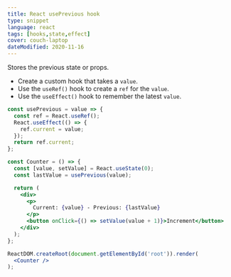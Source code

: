 ```yaml
---
title: React usePrevious hook
type: snippet
language: react
tags: [hooks,state,effect]
cover: couch-laptop
dateModified: 2020-11-16
---
```


Stores the previous state or props.

- Create a custom hook that takes a `value`.
- Use the `useRef()` hook to create a `ref` for the `value`.
- Use the `useEffect()` hook to remember the latest `value`.

```jsx
const usePrevious = value => {
  const ref = React.useRef();
  React.useEffect(() => {
    ref.current = value;
  });
  return ref.current;
};

const Counter = () => {
  const [value, setValue] = React.useState(0);
  const lastValue = usePrevious(value);

  return (
    <div>
      <p>
        Current: {value} - Previous: {lastValue}
      </p>
      <button onClick={() => setValue(value + 1)}>Increment</button>
    </div>
  );
};

ReactDOM.createRoot(document.getElementById('root')).render(
  <Counter />
);
```
